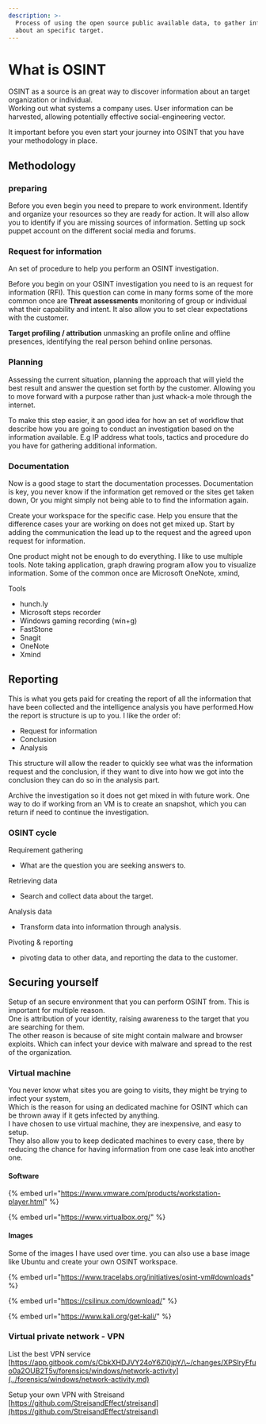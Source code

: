 ```yaml
---
description: >-
  Process of using the open source public available data, to gather information
  about an specific target.
---
```


# What is OSINT

OSINT as a source is an great way to discover information about an target organization or individual. \
Working out what systems a company uses. User information can be harvested, allowing potentially effective social-engineering vector.

It important before you even start your journey into OSINT that you have your methodology in place.

## Methodology

### preparing

Before you even begin you need to prepare to work environment. Identify and organize your resources so they are ready for action. It will also allow you to identify if you are missing sources of information.
Setting up sock puppet account on the different social media and forums.


### Request for information

An set of procedure to help you perform an OSINT investigation.

Before you begin on your OSINT investigation you need to is an request for information (RFI). This question can come in many forms some of the more common once are **Threat assessments** monitoring of group or individual what their capability and intent. It also allow you to set clear expectations with the customer.

**Target profiling / attribution** unmasking an profile online and offline presences, identifying the real person behind online personas.

### Planning

Assessing the current situation, planning the approach that will yield the best result and answer the question set forth by the customer. Allowing you to move forward with a purpose rather than just whack-a mole through the internet.

To make this step easier, it an good idea for how an set of workflow that describe how you are going to conduct an investigation based on the information available. E.g IP address what tools, tactics and procedure do you have for gathering additional information.

### Documentation

Now is a good stage to start the documentation processes.
Documentation is key, you never know if the information get removed or the sites get taken down, Or you might simply not being able to to find the information again.&#x20;

Create your workspace for the specific case. Help you ensure that the difference cases your are working on does not get mixed up. Start by adding the communication the lead up to the request and the agreed upon request for information.

One product might not be enough to do everything. I like to use multiple tools. Note taking application, graph drawing program allow you to visualize information. Some of the common once are Microsoft OneNote, xmind,  

Tools
* hunch.ly
* Microsoft steps recorder
* Windows gaming recording (win+g)
* FastStone
* Snagit
* OneNote
* Xmind

## Reporting

This is what you gets paid for creating the report of all the information that have been collected and the intelligence analysis you have performed.How the report is structure is up to you. I like the order of:
* Request for information
* Conclusion
* Analysis
  
This structure will allow the reader to quickly see what was the information request and the conclusion, if they want to dive into how we got into the conclusion they can do so in the analysis part. 


Archive the investigation so it does not get mixed in with future work. One way to do if working from an VM is to create an snapshot, which you can return if need to continue the investigation.

### OSINT cycle


Requirement gathering

* What are the question you are seeking answers to.

Retrieving data

* Search and collect data about the target.

Analysis data

* Transform data into information through analysis.

Pivoting & reporting

* pivoting data to other data, and reporting the data to the customer.



## Securing yourself&#x20;

Setup of an secure environment that you can perform OSINT from. This is important for multiple reason.\
One is attribution of your identity, raising awareness to the target that you are searching for them.\
The other reason is because of site might contain malware and browser exploits. Which can infect your device with malware and spread to the rest of the organization.


### Virtual machine

You never know what sites you are going to visits, they might be trying to infect your system,\
Which is the reason for using an dedicated machine for OSINT which can be thrown away if it gets infected by anything.\
I have chosen to use virtual machine, they are inexpensive, and easy to setup. \
They also allow you to keep dedicated machines to every case, there by reducing the chance for having information from one case leak into another one.&#x20;



#### Software

{% embed url="https://www.vmware.com/products/workstation-player.html" %}

{% embed url="https://www.virtualbox.org/" %}

#### Images

Some of the images I have used over time. you can also use a base image like Ubuntu and create your own OSINT workspace.

{% embed url="https://www.tracelabs.org/initiatives/osint-vm#downloads" %}

{% embed url="https://csilinux.com/download/" %}

{% embed url="https://www.kali.org/get-kali/" %}

### Virtual private network - VPN

List the best VPN service [https://app.gitbook.com/s/CbkXHDJVY24oY6Zl0jpY/\~/changes/XPSlryFfuo0a2OUB2T5v/forensics/windows/network-activity](../forensics/windows/network-activity.md)

Setup your own VPN with Streisand\
[https://github.com/StreisandEffect/streisand](https://github.com/StreisandEffect/streisand)

